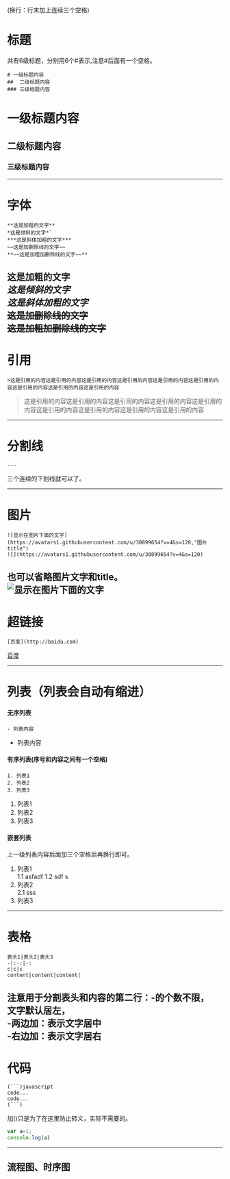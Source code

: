 (换行：行末加上连续三个空格)   
# 标题 
共有6级标题，分别用6个#表示,注意#后面有一个空格。
```
# 一级标题内容
##  二级标题内容
### 三级标题内容
```
# 一级标题内容
##  二级标题内容
### 三级标题内容
---
# 字体
```
**这是加粗的文字**
*这是倾斜的文字*`
***这是斜体加粗的文字***
~~这是加删除线的文字~~
**~~这是加粗加删除线的文字~~**
```
**这是加粗的文字**   
*这是倾斜的文字*   
***这是斜体加粗的文字***   
~~这是加删除线的文字~~   
**~~这是加粗加删除线的文字~~**   
---
# 引用
```
>这是引用的内容这是引用的内容这是引用的内容这是引用的内容这是引用的内容这是引用的内容这是引用的内容这是引用的内容这是引用的内容
```
>这是引用的内容这是引用的内容这是引用的内容这是引用的内容这是引用的内容这是引用的内容这是引用的内容这是引用的内容这是引用的内容
---
# 分割线
```
---
```
三个连续的下划线就可以了。

---
# 图片
```
![显示在图片下面的文字](https://avatars1.githubusercontent.com/u/30899654?v=4&s=120,"图片title")
![](https://avatars1.githubusercontent.com/u/30899654?v=4&s=120)
```
也可以省略图片文字和title。   
![显示在图片下面的文字](https://avatars1.githubusercontent.com/u/30899654?v=4&s=120,"图片title")
---
# 超链接
```
[百度](http://baidu.com)
```
[百度](http://baidu.com)

---
# 列表（列表会自动有缩进）
#### 无序列表
```
- 列表内容
```
- 列表内容
#### 有序列表(序号和内容之间有一个空格)
```
1. 列表1
2. 列表2
3. 列表3
```
1. 列表1
2. 列表2
3. 列表3

#### 嵌套列表
上一级列表内容后面加三个空格后再换行即可。
1. 列表1   
1.1  asfadf
1.2 sdf s
2. 列表2   
2.1 sss
3. 列表3
---
# 表格
```
表头1|表头2|表头3
-|:-:|-:
c|c|c
content|content|content|
```
注意用于分割表头和内容的第二行：-的个数不限，   
文字默认居左，   
-两边加：表示文字居中   
-右边加：表示文字居右   
---
# 代码
```
(```)javascript
code...
code...
(```)
```
加()只是为了在这里防止转义，实际不需要的。
```javascript
var a=1;
console.log(a)
```
---
流程图、时序图
---




